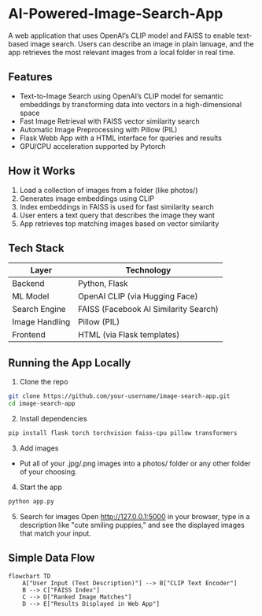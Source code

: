 # AI-Powered-Image-Search-App
A web application that uses OpenAI’s CLIP model and FAISS to enable text-based image search. Users can describe an image in plain lanuage, and the app retrieves the most relevant images from a local folder in real time.

## Features
- Text-to-Image Search using OpenAI’s CLIP model for semantic embeddings by transforming data into vectors in a high-dimensional space
- Fast Image Retrieval with FAISS vector similarity search
- Automatic Image Preprocessing with Pillow (PIL)
- Flask Webb App with a HTML interface for queries and results
- GPU/CPU acceleration supported by Pytorch

## How it Works
1. Load a collection of images from a folder (like photos/)
2. Generates image embeddings using CLIP
3. Index embeddings in FAISS is used for fast similarity search
4. User enters a text query that describes the image they want
5. App retrieves top matching images based on vector similarity

## Tech Stack
| Layer          | Technology                            |
| -------------- | ------------------------------------- |
| Backend        | Python, Flask                         |
| ML Model       | OpenAI CLIP (via Hugging Face)        |
| Search Engine  | FAISS (Facebook AI Similarity Search) |
| Image Handling | Pillow (PIL)                          |
| Frontend       | HTML (via Flask templates)            |

## Running the App Locally
1. Clone the repo
```bash
git clone https://github.com/your-username/image-search-app.git
cd image-search-app
```
2. Install dependencies
```bash
pip install flask torch torchvision faiss-cpu pillow transformers
```
3. Add images
- Put all of your .jpg/.png images into a photos/ folder or any other folder of your choosing.
4. Start the app
```bash
python app.py
```
5. Search for images
Open http://127.0.0.1:5000 in your browser, type in a description like "cute smiling puppies," and see the displayed images that match your input.

## Simple Data Flow
```mermaid
flowchart TD
    A["User Input (Text Description)"] --> B["CLIP Text Encoder"]
    B --> C["FAISS Index"]
    C --> D["Ranked Image Matches"]
    D --> E["Results Displayed in Web App"]
```

